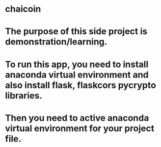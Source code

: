 # chaicoin
# The purpose of this side project is demonstration/learning. 

# To run this app, you need to install anaconda virtual environment and also install flask, flaskcors pycrypto libraries.
# Then you need to active anaconda virtual environment for your project file.
